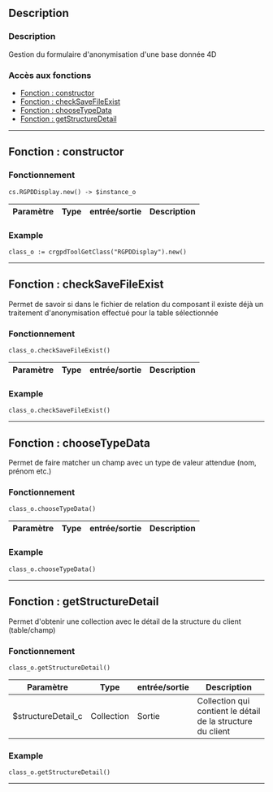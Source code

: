 <!-- Type your summary here -->
## Description

### Description
Gestion du formulaire d'anonymisation d'une base donnée 4D

### Accès aux fonctions
* [Fonction : constructor](#fonction--constructor)
* [Fonction : checkSaveFileExist](#fonction--checkSaveFileExist)
* [Fonction : chooseTypeData](#fonction--chooseTypeData)
* [Fonction : getStructureDetail](#fonction--getStructureDetail)

--------------------------------------------------------------------------------

## Fonction : constructor

### Fonctionnement
```4d
cs.RGPDDisplay.new() -> $instance_o
```

| Paramètre       | Type       | entrée/sortie | Description |
| --------------- | ---------- | ------------- | ----------- |


### Example
```4d
class_o := crgpdToolGetClass("RGPDDisplay").new()
```

--------------------------------------------------------------------------------

## Fonction : checkSaveFileExist
Permet de savoir si dans le fichier de relation du composant il existe déjà
un traitement d'anonymisation effectué pour la table sélectionnée

### Fonctionnement
```4d
class_o.checkSaveFileExist()
```

| Paramètre   | Type       | entrée/sortie | Description |
| ----------- | ---------- | ------------- | ----------- |



### Example
```4d
class_o.checkSaveFileExist()
```

--------------------------------------------------------------------------------

## Fonction : chooseTypeData
Permet de faire matcher un champ avec un type de valeur attendue (nom, prénom etc.)

### Fonctionnement
```4d
class_o.chooseTypeData()
```

| Paramètre   | Type       | entrée/sortie | Description |
| ----------- | ---------- | ------------- | ----------- |



### Example
```4d
class_o.chooseTypeData()
```

--------------------------------------------------------------------------------

## Fonction : getStructureDetail
Permet d'obtenir une collection avec le détail de la structure du client (table/champ)

### Fonctionnement
```4d
class_o.getStructureDetail()
```

| Paramètre          | Type       | entrée/sortie | Description |
| ------------------ | ---------- | ------------- | ----------- |
| $structureDetail_c | Collection | Sortie        | Collection qui contient le détail de la structure du client |



### Example
```4d
class_o.getStructureDetail()
```

--------------------------------------------------------------------------------